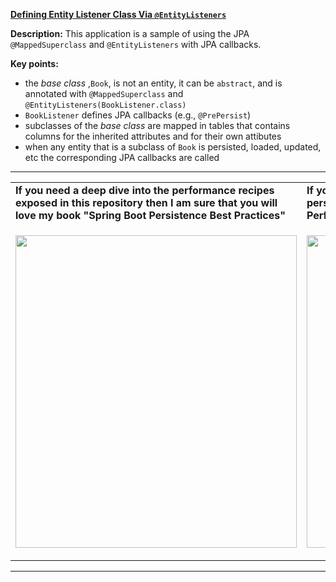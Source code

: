 **[Defining Entity Listener Class Via `@EntityListeners`](https://github.com/AnghelLeonard/Hibernate-SpringBoot/tree/master/HibernateSpringBootEntityListener)**

**Description:** This application is a sample of using the JPA `@MappedSuperclass` and `@EntityListeners` with JPA callbacks.

**Key points:**
- the *base class* ,`Book`, is not an entity, it can be `abstract`, and is annotated with `@MappedSuperclass` and `@EntityListeners(BookListener.class)`
- `BookListener` defines JPA callbacks (e.g., `@PrePersist`)
- subclasses of the *base class* are mapped in tables that contains columns for the inherited attributes and for their own attibutes
- when any entity that is a subclass of `Book` is persisted, loaded, updated, etc the corresponding JPA callbacks are called

-----------------------------------------------------------------------------------------------------------------------    
<table>
     <tr><td><b>If you need a deep dive into the performance recipes exposed in this repository then I am sure that you will love my book "Spring Boot Persistence Best Practices"</b></td><td><b>If you need a hand of tips and illustrations of 100+ Java persistence performance issues then "Java Persistence Performance Illustrated Guide" is for you.</b></td></tr>
     <tr><td>
<a href="https://www.apress.com/us/book/9781484256251"><p align="left"><img src="https://github.com/AnghelLeonard/Hibernate-SpringBoot/blob/master/Spring%20Boot%20Persistence%20Best%20Practices.jpg" height="500" width="450"/></p></a>
</td><td>
<a href="https://leanpub.com/java-persistence-performance-illustrated-guide"><p align="right"><img src="https://github.com/AnghelLeonard/Hibernate-SpringBoot/blob/master/Java%20Persistence%20Performance%20Illustrated%20Guide.jpg" height="500" width="450"/></p></a>
</td></tr></table>

-----------------------------------------------------------------------------------------------------------------------    

